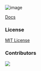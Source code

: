 ![image](https://banners.beyondco.de/Generator.png?theme=light&packageManager=composer+require&packageName=evdigiina%2Fgenerator+--dev&pattern=architect&style=style_1&description=Package+for+building+basic+needs+administration+interface+setup+like+Create%2C+Read%2C+Update%2C+and+Delete.+Is+minimalistic.&md=1&showWatermark=0&fontSize=100px&images=https%3A%2F%2Flaravel.com%2Fimg%2Flogomark.min.svg)

[Docs](https://zzzul.github.io/generator-docs-next)

### License
[MIT License](./LICENSE)

### Contributors
<a  href="https://github.com/Evdigi-INA/generator/graphs/contributors">
<img  src="https://contrib.rocks/image?repo=Evdigi-INA/generator&anon=1&columns=10"  />
</a>
